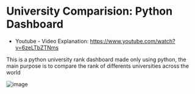 # University Comparision: Python Dashboard

* Youtube - Video Explanation: https://www.youtube.com/watch?v=6zeLTbZTNms

This is a python university rank dashboard made only using python, the main purpose is to compare the rank of differents universities across the world

![image](https://github.com/GuiRodrigues04/University-comparison/assets/130508640/4361d3a8-22ae-445d-be24-a45b50bb12bb)
